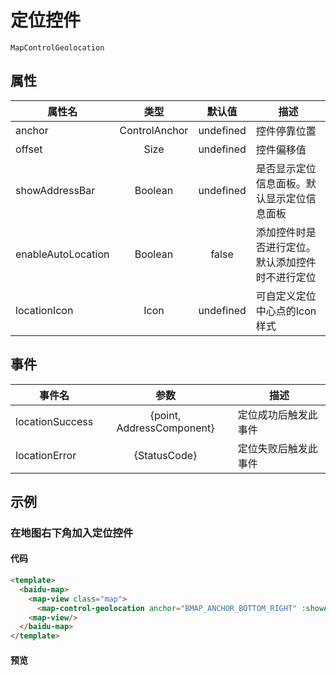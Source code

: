 # 定位控件

`MapControlGeolocation`

## 属性

|属性名|类型|默认值|描述|
|------|:---:|:---:|----|
|anchor|ControlAnchor|undefined|控件停靠位置|
|offset|Size|undefined|控件偏移值|
|showAddressBar|Boolean|undefined|是否显示定位信息面板。默认显示定位信息面板|
|enableAutoLocation|Boolean|false|添加控件时是否进行定位。默认添加控件时不进行定位|
|locationIcon|Icon|undefined|可自定义定位中心点的Icon样式|

## 事件
|事件名|参数|描述|
|------|:---:|----|
|locationSuccess|{point, AddressComponent}|定位成功后触发此事件|
|locationError|{StatusCode}|定位失败后触发此事件|

## 示例

### 在地图右下角加入定位控件

#### 代码

```html
<template>
  <baidu-map>
    <map-view class="map">
      <map-control-geolocation anchor="BMAP_ANCHOR_BOTTOM_RIGHT" :showAddressBar="true"/>
    <map-view/>
  </baidu-map>
</template>
```

#### 预览
<baidu-map>
  <map-view class="map">
    <map-control-geolocation anchor="BMAP_ANCHOR_BOTTOM_RIGHT" :showAddressBar="true"/>
  <map-view/>
</baidu-map>
</template>